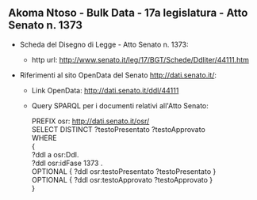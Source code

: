 ## Akoma Ntoso - Bulk Data - 17a legislatura - Atto Senato n. 1373 ##

* Scheda del Disegno di Legge - Atto Senato n. 1373:
	* http url: http://www.senato.it/leg/17/BGT/Schede/Ddliter/44111.htm

* Riferimenti al sito OpenData del Senato http://dati.senato.it/:
	* Link OpenData: http://dati.senato.it/ddl/44111
	* Query SPARQL per i documenti relativi all'Atto Senato:

        PREFIX osr: <http://dati.senato.it/osr/>  
		SELECT DISTINCT ?testoPresentato ?testoApprovato  
		WHERE  
		{  
		    ?ddl a osr:Ddl.  
		    ?ddl osr:idFase 1373 .  
		    OPTIONAL { ?ddl osr:testoPresentato ?testoPresentato }  
		    OPTIONAL { ?ddl osr:testoApprovato ?testoApprovato }  
		}
		